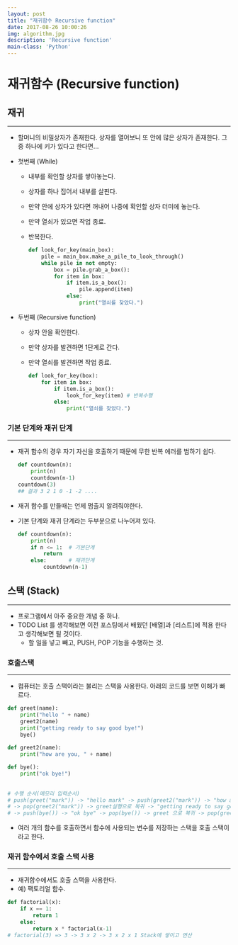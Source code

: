 ```yaml
---
layout: post
title: "재귀함수 Recursive function"
date: 2017-08-26 10:00:26
img: algorithm.jpg
description: 'Recursive function'
main-class: 'Python'
---
```


# 재귀함수 (Recursive function)

## 재귀
------------

- 할머니의 비밀상자가 존재한다. 상자를 열어보니 또 안에 많은 상자가 존재한다. 그 중 하나에 키가 있다고 한다면...

- 첫번째 (While)

  - 내부를 확인할 상자를 쌓아놓는다.

  - 상자를 하나 집어서 내부를 살핀다.

  - 만약 안에 상자가 있다면 꺼내어 나중에 확인할 상자 더미에 놓는다.

  - 만약 열쇠가 있으면 작업 종료.

  - 반복한다.

    ```python
    def look_for_key(main_box):
        pile = main_box.make_a_pile_to_look_through()
        while pile in not empty:
            box = pile.grab_a_box():
            for item in box:
                if item.is_a_box():
                    pile.append(item)
                else:
                    print("열쇠를 찾았다.")
    ```

- 두번째 (Recursive function)

  - 상자 안을 확인한다.

  - 만약 상자를 발견하면 1단계로 간다.

  - 만약 열쇠를 발견하면 작업 종료.

    ```python
    def look_for_key(box):
        for item in box:
            if item.is_a_box():
                look_for_key(item) # 반복수행
            else:
                print("열쇠를 찾았다.")
    ```




### 기본 단계와 재귀 단계
----------

- 재귀 함수의 경우 자기 자신을 호출하기 때문에 무한 반복 에러를 범하기 쉽다.

  ```python
  def countdown(n):
      print(n)
      countdown(n-1)
  countdown(3)
  ## 결과 3 2 1 0 -1 -2 ....
  ```

- 재귀 함수를 만들때는 언제 멈출지 알려줘야한다.

- 기본 단계와 재귀 단계라는 두부분으로 나누어져 있다.

  ```python
  def countdown(n):
      print(n)
      if n <= 1:  # 기본단계
          return
      else:       # 재귀단계
          countdown(n-1)
  ```




## 스택 (Stack)
-------------

- 프로그램에서 아주 중요한 개념 중 하나.
- TODO List 를 생각해보면 이전 포스팅에서 배웠던 [배열]과 [리스트]에 적용 한다고 생각해보면 될 것이다. 
  - 할 일을 넣고 빼고, PUSH, POP 기능을 수행하는 것.



### 호출스택
--------------

- 컴퓨터는 호출 스택이라는 불리는 스택을 사용한다. 아래의 코드를 보면 이해가 빠르다.

```python
def greet(name):
  	print("hello " + name)
    greet2(name)
    print("getting ready to say good bye!")
    bye()
    
def greet2(name):
  	print("how are you, " + name)

def bye():
  	print("ok bye!")
    
    
# 수행 순서(메모리 입력순서) 
# push(greet("mark")) -> "hello mark" -> push(greet2("mark")) -> "how are you, mark"
# -> pop(greet2("mark")) -> greet실행으로 복귀 -> "getting ready to say good bye" 
# -> push(bye()) -> "ok bye" -> pop(bye()) -> greet 으로 복귀 -> pop(greet("mark"))
```

- 여러 개의 함수를 호출하면서 함수에 사용되는 변수를 저장하는 스택을 호출 스택이라고 한다.



### 재귀 함수에서 호출 스택 사용
--------------

- 재귀함수에서도 호출 스택을 사용한다. 
- 예) 팩토리얼 함수.

```python
def factorial(x):
  	if x == 1:
      	return 1
    else:
      	return x * factorial(x-1)  
# factorial(3) => 3 -> 3 x 2 -> 3 x 2 x 1 Stack에 쌓이고 연산
```

